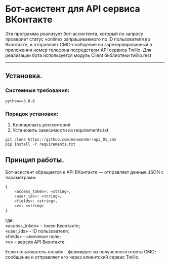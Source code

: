 # Бот-асистент для API сервиса ВКонтакте

Эта программа реализует бот-ассистента, который по запросу проверяет статус «online» запрашиваемого по ID пользователя во Вконтакте, и отправляет СМС-сообщение на зарезервированный в приложении номер телефона посредством API сервиса Twillo.
Для реализации бота используется модуль Client  библиотеки twillo.rest

___

## Установка.

### Cистемные требования:
    python==3.8.6

### Порядок установки:
1) Клонировать репозиторий
2) Установить зависимости из requirements.txt

```python
git clone https://github.com/nonwander/api_01_sms
pip install -r requirements.txt 
```

## Принцип работы.
Бот-асистент обращается к API ВКонтакте — отправляет данные JSON с параметрами:
```python
{
    «access_token»: «string»,
    «user_ids»: «string»,
    «fields»: «string»,
    «v»: «string»
}
```

где:
<br /> «access_token» - токен Вконтакте;
<br /> «user_ids» - ID пользователя;
<br /> «fields» - ключевое поле;
<br /> «v» - версия API Вконтакте.

Если пользователь онлайн - формирует из полученного ответа СМС-сообщение и отправляет его через клиентский сервис Twillo.
